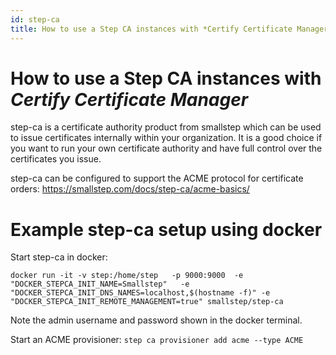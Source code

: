 ```yaml
---
id: step-ca
title: How to use a Step CA instances with *Certify Certificate Manager*
---
```


# How to use a Step CA instances with *Certify Certificate Manager*

step-ca is a certificate authority product from smallstep which can be used to issue certificates internally within your organization. It is a good choice if you want to run your own certificate authority and have full control over the certificates you issue.

step-ca can be configured to support the ACME protocol for certificate orders: https://smallstep.com/docs/step-ca/acme-basics/

# Example step-ca setup using docker

Start step-ca in docker:

`docker run -it -v step:/home/step   -p 9000:9000  -e "DOCKER_STEPCA_INIT_NAME=Smallstep"   -e "DOCKER_STEPCA_INIT_DNS_NAMES=localhost,$(hostname -f)" -e "DOCKER_STEPCA_INIT_REMOTE_MANAGEMENT=true" smallstep/step-ca`

Note the admin username and password shown in the docker terminal.

Start an ACME provisioner:
`step ca provisioner add acme --type ACME`